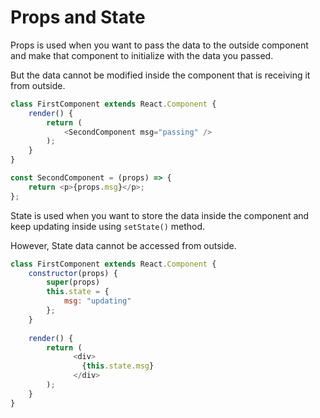 # Props and State

Props is used when you want to pass the data to the outside component and make that 
component to initialize with the data you passed. 

But the data cannot be modified inside the 
component that is receiving it from outside. 

```JavaScript 
class FirstComponent extends React.Component {    
    render() {    
        return (        
            <SecondComponent msg="passing" />    
        );  
    }
}

const SecondComponent = (props) => {    
    return <p>{props.msg}</p>; 
};
```
State is used when you want to store the data inside the component and keep updating inside using ```setState()``` method.

However, State data cannot be accessed from outside.

```JavaScript
class FirstComponent extends React.Component {    
    constructor(props) {    
        super(props)
        this.state = {      
            msg: "updating"   
        };  
    }    
    
    render() {    
        return ( 
              <div>
                {this.state.msg} 
              </div>
        );  
    }
}
```

